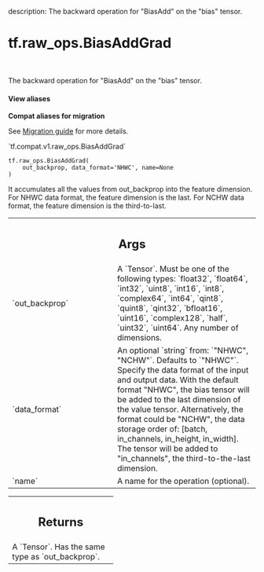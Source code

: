 description: The backward operation for "BiasAdd" on the "bias" tensor.

<div itemscope itemtype="http://developers.google.com/ReferenceObject">
<meta itemprop="name" content="tf.raw_ops.BiasAddGrad" />
<meta itemprop="path" content="Stable" />
</div>

# tf.raw_ops.BiasAddGrad

<!-- Insert buttons and diff -->

<table class="tfo-notebook-buttons tfo-api nocontent" align="left">

</table>



The backward operation for "BiasAdd" on the "bias" tensor.

<section class="expandable">
  <h4 class="showalways">View aliases</h4>
  <p>
<b>Compat aliases for migration</b>
<p>See
<a href="https://www.tensorflow.org/guide/migrate">Migration guide</a> for
more details.</p>
<p>`tf.compat.v1.raw_ops.BiasAddGrad`</p>
</p>
</section>

<pre class="devsite-click-to-copy prettyprint lang-py tfo-signature-link">
<code>tf.raw_ops.BiasAddGrad(
    out_backprop, data_format='NHWC', name=None
)
</code></pre>



<!-- Placeholder for "Used in" -->

It accumulates all the values from out_backprop into the feature dimension.
For NHWC data format, the feature dimension is the last. For NCHW data format,
the feature dimension is the third-to-last.

<!-- Tabular view -->
 <table class="responsive fixed orange">
<colgroup><col width="214px"><col></colgroup>
<tr><th colspan="2"><h2 class="add-link">Args</h2></th></tr>

<tr>
<td>
`out_backprop`
</td>
<td>
A `Tensor`. Must be one of the following types: `float32`, `float64`, `int32`, `uint8`, `int16`, `int8`, `complex64`, `int64`, `qint8`, `quint8`, `qint32`, `bfloat16`, `uint16`, `complex128`, `half`, `uint32`, `uint64`.
Any number of dimensions.
</td>
</tr><tr>
<td>
`data_format`
</td>
<td>
An optional `string` from: `"NHWC", "NCHW"`. Defaults to `"NHWC"`.
Specify the data format of the input and output data. With the
default format "NHWC", the bias tensor will be added to the last dimension
of the value tensor.
Alternatively, the format could be "NCHW", the data storage order of:
[batch, in_channels, in_height, in_width].
The tensor will be added to "in_channels", the third-to-the-last
dimension.
</td>
</tr><tr>
<td>
`name`
</td>
<td>
A name for the operation (optional).
</td>
</tr>
</table>



<!-- Tabular view -->
 <table class="responsive fixed orange">
<colgroup><col width="214px"><col></colgroup>
<tr><th colspan="2"><h2 class="add-link">Returns</h2></th></tr>
<tr class="alt">
<td colspan="2">
A `Tensor`. Has the same type as `out_backprop`.
</td>
</tr>

</table>

